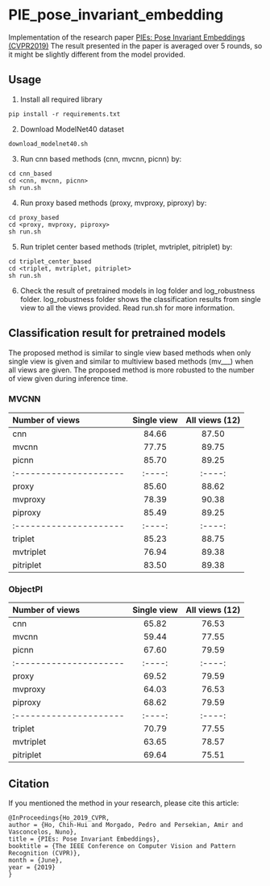 # PIE_pose_invariant_embedding
Implementation of the research paper [PIEs: Pose Invariant Embeddings (CVPR2019)](http://openaccess.thecvf.com/content_CVPR_2019/papers/Ho_PIEs_Pose_Invariant_Embeddings_CVPR_2019_paper.pdf) 
The result presented in the paper is averaged over 5 rounds, so it might be slightly different from the model provided.


## Usage

1. Install all required library
```
pip install -r requirements.txt
```

2. Download ModelNet40 dataset 
```
download_modelnet40.sh
```

3. Run cnn based methods (cnn, mvcnn, picnn) by: 
```
cd cnn_based
cd <cnn, mvcnn, picnn>
sh run.sh
```

4. Run proxy based methods (proxy, mvproxy, piproxy) by: 
```
cd proxy_based
cd <proxy, mvproxy, piproxy>
sh run.sh
```

5. Run triplet center based methods (triplet, mvtriplet, pitriplet) by: 
```
cd triplet_center_based
cd <triplet, mvtriplet, pitriplet>
sh run.sh
```

6. Check the result of pretrained models in log folder and log_robustness folder. log_robustness folder shows the classification results from single view to all the views provided. Read run.sh for more information.


## Classification result for pretrained models
The proposed method is similar to single view based methods when only single view is given and similar to multiview based methods (mv___) when all views are given. The proposed method is more robusted to the number of view given during inference time.

### MVCNN

| Number of views | Single view | All views (12) |
:---------------------|:----:|:----:|
| cnn                 | 84.66 | 87.50 | 
| mvcnn               | 77.75 | 89.75 | 
| picnn               | 85.70 | 89.25 |
:---------------------|:----:|:----:|
| proxy               | 85.60 | 88.62 | 
| mvproxy             | 78.39 | 90.38 | 
| piproxy             | 85.49 | 89.25 |
:---------------------|:----:|:----:|
| triplet             | 85.23 | 88.75 | 
| mvtriplet           | 76.94 | 89.38 | 
| pitriplet           | 83.50 | 89.38 |

### ObjectPI

| Number of views | Single view | All views (12) |
:---------------------|:----:|:----:|
| cnn                 | 65.82 | 76.53 | 
| mvcnn               | 59.44 | 77.55 | 
| picnn               | 67.60 | 79.59 |
:---------------------|:----:|:----:|
| proxy               | 69.52  | 79.59 | 
| mvproxy             | 64.03  | 76.53 | 
| piproxy             | 68.62  | 79.59 |
:---------------------|:----:|:----:|
| triplet             | 70.79  | 77.55 | 
| mvtriplet           | 63.65  | 78.57 | 
| pitriplet           | 69.64  | 75.51 |

## Citation
If you mentioned the method in your research, please cite this article:
```
@InProceedings{Ho_2019_CVPR,
author = {Ho, Chih-Hui and Morgado, Pedro and Persekian, Amir and Vasconcelos, Nuno},
title = {PIEs: Pose Invariant Embeddings},
booktitle = {The IEEE Conference on Computer Vision and Pattern Recognition (CVPR)},
month = {June},
year = {2019}
}
```

